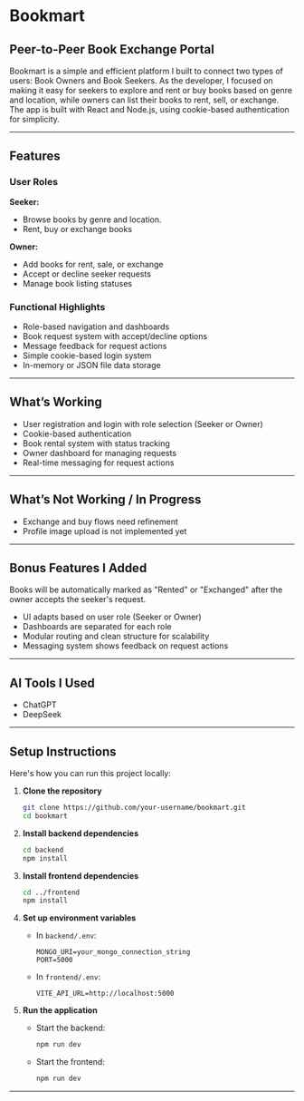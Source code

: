 # Bookmart

## Peer-to-Peer Book Exchange Portal

Bookmart is a simple and efficient platform I built to connect two types of users: Book Owners and Book Seekers. As the developer, I focused on making it easy for seekers to explore and rent or buy books based on genre and location, while owners can list their books to rent, sell, or exchange. The app is built with React and Node.js, using cookie-based authentication for simplicity.


----------------------------------------------------------------------------------------

## Features

### User Roles

**Seeker:**
- Browse books by genre and location.
- Rent, buy or exchange books

**Owner:**
- Add books for rent, sale, or exchange
- Accept or decline seeker requests
- Manage book listing statuses

### Functional Highlights

- Role-based navigation and dashboards
- Book request system with accept/decline options
- Message feedback for request actions
- Simple cookie-based login system
- In-memory or JSON file data storage



----------------------------------------------------------------------------------------

## What’s Working

- User registration and login with role selection (Seeker or Owner)
- Cookie-based authentication
- Book rental system with status tracking
- Owner dashboard for managing requests
- Real-time messaging for request actions


----------------------------------------------------------------------------------------

## What’s Not Working / In Progress

- Exchange and buy flows need refinement
- Profile image upload is not implemented yet


----------------------------------------------------------------------------------------

## Bonus Features I Added

Books will be automatically marked as "Rented" or "Exchanged" after the owner accepts the seeker's request.
- UI adapts based on user role (Seeker or Owner)
- Dashboards are separated for each role
- Modular routing and clean structure for scalability
- Messaging system shows feedback on request actions



----------------------------------------------------------------------------------------

## AI Tools I Used

- ChatGPT
- DeepSeek


----------------------------------------------------------------------------------------

## Setup Instructions

Here's how you can run this project locally:

1. **Clone the repository**
   ```bash
   git clone https://github.com/your-username/bookmart.git
   cd bookmart
   ```

2. **Install backend dependencies**
   ```bash
   cd backend
   npm install
   ```

3. **Install frontend dependencies**
   ```bash
   cd ../frontend
   npm install
   ```

4. **Set up environment variables**
   - In `backend/.env`:
     ```
     MONGO_URI=your_mongo_connection_string
     PORT=5000
     ```

   - In `frontend/.env`:
     ```
     VITE_API_URL=http://localhost:5000
     ```

5. **Run the application**
   - Start the backend:
     ```bash
     npm run dev
     ```
   - Start the frontend:
     ```bash
     npm run dev
     ```

---


